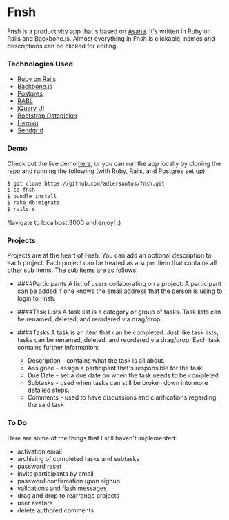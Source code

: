 Fnsh
===

Fnsh is a productivity app that's based on [Asana](http://asana.com). It's written in Ruby on Rails and Backbone.js. Almost everything in Fnsh is clickable; names and descriptions can be clicked for editing.

### Technologies Used 

* [Ruby on Rails](rubyonrails.org)
* [Backbone.js](backbonejs.org)
* [Postgres](postgresapp.com)
* [RABL](https://github.com/nesquena/rabl)
* [jQuery UI](jqueryui.com)
* [Bootstrap Datepicker](https://github.com/eternicode/bootstrap-datepicker)
* [Heroku](heroku.com)
* [Sendgrid](sendgrid.com)

### Demo

Check out the live demo [here](http://fnsh.herokuapp.com), or you can run the app locally by cloning the repo and running the following (with Ruby, Rails, and Postgres set up):

```sh
$ git clone https://github.com/adlersantos/fnsh.git
$ cd fnsh
$ bundle install
$ rake db:migrate
$ rails s
```

Navigate to localhost:3000 and enjoy! :)

### Projects

Projects are at the heart of Fnsh. You can add an optional description to each project. Each project can be treated as a super item that contains all other sub items. The sub items are as follows:

* ####Participants
A list of users collaborating on a project. A participant can be added if one knows the email address that the person is using to login to Fnsh.

* ####Task Lists
A task list is a category or group of tasks. Task lists can be renamed, deleted, and reordered via drag/drop.

* ####Tasks
A task is an item that can be completed. Just like task lists, tasks can be renamed, deleted, and reordered via drag/drop. Each task contains further information:

    * Description - contains what the task is all about.
    * Assignee - assign a participant that's responsible for the task.
    * Due Date - set a due date on when the task needs to be completed.
    * Subtasks - used when tasks can still be broken down into more detailed steps.
    * Comments - used to have discussions and clarifications regarding the said task

### To Do
Here are some of the things that I still haven't implemented:
* activation email
* archiving of completed tasks and subtasks
* password reset
* invite participants by email
* password confirmation upon signup
* validations and flash messages
* drag and drop to rearrange projects
* user avatars
* delete authored comments
